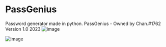 # PassGenius
Password generator made in python.
PassGenius - Owned by Chan.#1762
Version 1.0 2023
![image](https://user-images.githubusercontent.com/87248999/227792616-26bf887f-fbbf-467b-a60e-799f31fe2335.png)

![image](https://user-images.githubusercontent.com/87248999/227792630-c3b58570-9e7b-4ef1-b86c-6ae8ef21e868.png)

